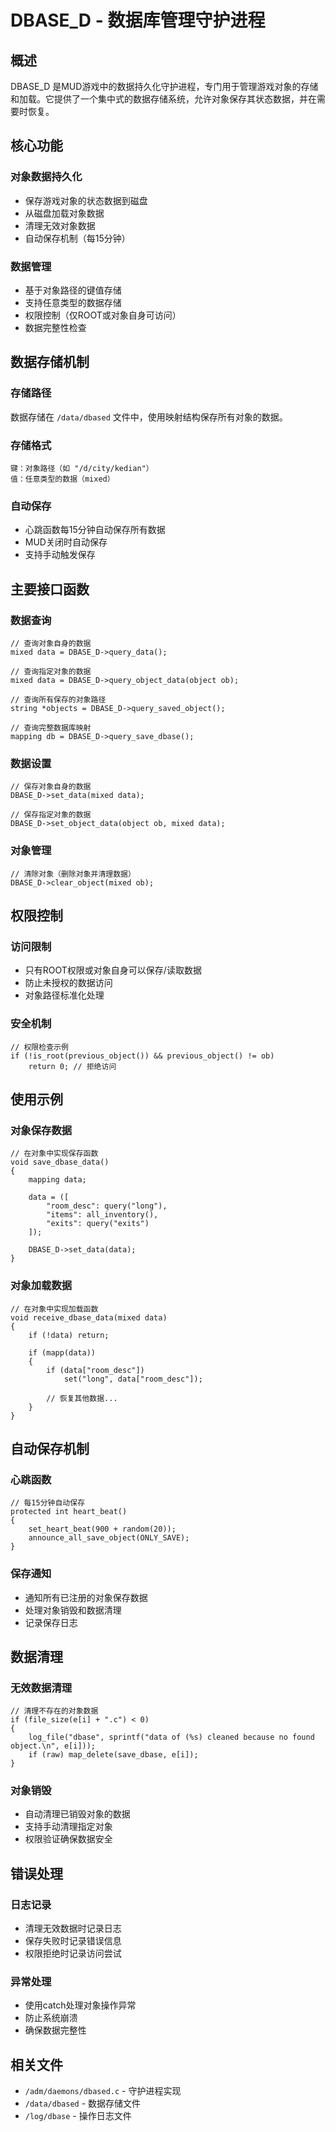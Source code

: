 # DBASE_D - 数据库管理守护进程

## 概述
DBASE_D 是MUD游戏中的数据持久化守护进程，专门用于管理游戏对象的存储和加载。它提供了一个集中式的数据存储系统，允许对象保存其状态数据，并在需要时恢复。

## 核心功能

### 对象数据持久化
- 保存游戏对象的状态数据到磁盘
- 从磁盘加载对象数据
- 清理无效对象数据
- 自动保存机制（每15分钟）

### 数据管理
- 基于对象路径的键值存储
- 支持任意类型的数据存储
- 权限控制（仅ROOT或对象自身可访问）
- 数据完整性检查

## 数据存储机制

### 存储路径
数据存储在 `/data/dbased` 文件中，使用映射结构保存所有对象的数据。

### 存储格式
```
键：对象路径（如 "/d/city/kedian"）
值：任意类型的数据（mixed）
```

### 自动保存
- 心跳函数每15分钟自动保存所有数据
- MUD关闭时自动保存
- 支持手动触发保存

## 主要接口函数

### 数据查询
```lpc
// 查询对象自身的数据
mixed data = DBASE_D->query_data();

// 查询指定对象的数据
mixed data = DBASE_D->query_object_data(object ob);

// 查询所有保存的对象路径
string *objects = DBASE_D->query_saved_object();

// 查询完整数据库映射
mapping db = DBASE_D->query_save_dbase();
```

### 数据设置
```lpc
// 保存对象自身的数据
DBASE_D->set_data(mixed data);

// 保存指定对象的数据
DBASE_D->set_object_data(object ob, mixed data);
```

### 对象管理
```lpc
// 清除对象（删除对象并清理数据）
DBASE_D->clear_object(mixed ob);
```

## 权限控制

### 访问限制
- 只有ROOT权限或对象自身可以保存/读取数据
- 防止未授权的数据访问
- 对象路径标准化处理

### 安全机制
```lpc
// 权限检查示例
if (!is_root(previous_object()) && previous_object() != ob)
    return 0; // 拒绝访问
```

## 使用示例

### 对象保存数据
```lpc
// 在对象中实现保存函数
void save_dbase_data()
{
    mapping data;

    data = ([
        "room_desc": query("long"),
        "items": all_inventory(),
        "exits": query("exits")
    ]);

    DBASE_D->set_data(data);
}
```

### 对象加载数据
```lpc
// 在对象中实现加载函数
void receive_dbase_data(mixed data)
{
    if (!data) return;

    if (mapp(data))
    {
        if (data["room_desc"])
            set("long", data["room_desc"]);

        // 恢复其他数据...
    }
}
```

## 自动保存机制

### 心跳函数
```lpc
// 每15分钟自动保存
protected int heart_beat()
{
    set_heart_beat(900 + random(20));
    announce_all_save_object(ONLY_SAVE);
}
```

### 保存通知
- 通知所有已注册的对象保存数据
- 处理对象销毁和数据清理
- 记录保存日志

## 数据清理

### 无效数据清理
```lpc
// 清理不存在的对象数据
if (file_size(e[i] + ".c") < 0)
{
    log_file("dbase", sprintf("data of (%s) cleaned because no found object.\n", e[i]));
    if (raw) map_delete(save_dbase, e[i]);
}
```

### 对象销毁
- 自动清理已销毁对象的数据
- 支持手动清理指定对象
- 权限验证确保数据安全

## 错误处理

### 日志记录
- 清理无效数据时记录日志
- 保存失败时记录错误信息
- 权限拒绝时记录访问尝试

### 异常处理
- 使用catch处理对象操作异常
- 防止系统崩溃
- 确保数据完整性

## 相关文件
- `/adm/daemons/dbased.c` - 守护进程实现
- `/data/dbased` - 数据存储文件
- `/log/dbase` - 操作日志文件